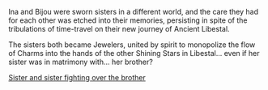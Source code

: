 <!-- title: Long Lost Sisters -->

Ina and Bijou were sworn sisters in a different world, and the care they had for each other was etched into their memories, persisting in spite of the tribulations of time-travel on their new journey of Ancient Libestal.

The sisters both became Jewelers, united by spirit to monopolize the flow of Charms into the hands of the other Shining Stars in Libestal... even if her sister was in matrimony with... her brother?

[Sister and sister fighting over the brother](#embed:https://www.youtube.com/live/pEAXwijhfFY?si=DwzaRTHN81VxoI_I&t=9050)
